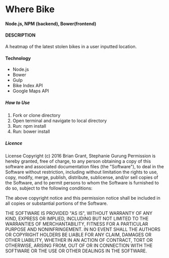 # Where Bike
#### Node.js, NPM (backend), Bower(frontend)
#### DESCRIPTION

A heatmap of the latest stolen bikes in a user inputted location.

#### Technology

* Node.js
* Bower
* Gulp
* Bike Index API
* Google Maps API

##### How to Use

1. Fork or clone directory
2. Open terminal and navigate to local directory
3. Run: npm install
4. Run: bower install

##### Licence

License Copyright (c) 2016 Brian Grant, Stephanie Gurung
Permission is hereby granted, free of charge, to any person obtaining a copy of this software and associated documentation files (the "Software"), to deal in the Software without restriction, including without limitation the rights to use, copy, modify, merge, publish, distribute, sublicense, and/or sell copies of the Software, and to permit persons to whom the Software is furnished to do so, subject to the following conditions:

The above copyright notice and this permission notice shall be included in all copies or substantial portions of the Software.

THE SOFTWARE IS PROVIDED "AS IS", WITHOUT WARRANTY OF ANY KIND, EXPRESS OR IMPLIED, INCLUDING BUT NOT LIMITED TO THE WARRANTIES OF MERCHANTABILITY, FITNESS FOR A PARTICULAR PURPOSE AND NONINFRINGEMENT. IN NO EVENT SHALL THE AUTHORS OR COPYRIGHT HOLDERS BE LIABLE FOR ANY CLAIM, DAMAGES OR OTHER LIABILITY, WHETHER IN AN ACTION OF CONTRACT, TORT OR OTHERWISE, ARISING FROM, OUT OF OR IN CONNECTION WITH THE SOFTWARE OR THE USE OR OTHER DEALINGS IN THE SOFTWARE.
